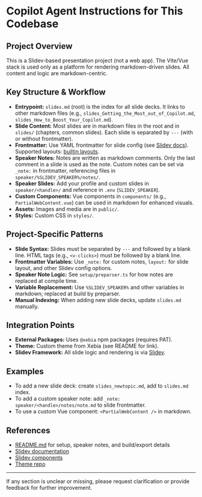 # Copilot Agent Instructions for This Codebase

## Project Overview

This is a Slidev-based presentation project (not a web app). The Vite/Vue stack is used only as a platform for rendering markdown-driven slides. All content and logic are markdown-centric.

## Key Structure & Workflow

- **Entrypoint:** `slides.md` (root) is the index for all slide decks. It links to other markdown files (e.g., `slides_Getting_the_Most_out_of_Copilot.md`, `slides_How_to_Boost_Your_Copilot.md`).
- **Slide Content:** Most slides are in markdown files in the root and in `slides/` (chapters, common slides). Each slide is separated by `---` (with or without frontmatter).
- **Frontmatter:** Use YAML frontmatter for slide config (see [Slidev docs](https://sli.dev/custom/#frontmatter)). Supported layouts: [builtin layouts](https://sli.dev/builtin/layouts).
- **Speaker Notes:** Notes are written as markdown comments. Only the last comment in a slide is used as the note. Custom notes can be set via `_note:` in frontmatter, referencing files in `speaker/%SLIDEV_SPEAKER%/notes/`.
- **Speaker Slides:** Add your profile and custom slides in `speaker/<handle>/` and reference in `.env` (`SLIDEV_SPEAKER`).
- **Custom Components:** Vue components in `components/` (e.g., `PartialWebContent.vue`) can be used in markdown for enhanced visuals.
- **Assets:** Images and media are in `public/`.
- **Styles:** Custom CSS in `styles/`.

## Project-Specific Patterns

- **Slide Syntax:** Slides must be separated by `---` and followed by a blank line. HTML tags (e.g., `<v-clicks>`) must be followed by a blank line.
- **Frontmatter Variables:** Use `_note:` for custom notes, `layout:` for slide layout, and other Slidev config options.
- **Speaker Note Logic:** See `setup/preparser.ts` for how notes are replaced at compile time.
- **Variable Replacement:** Use `%SLIDEV_SPEAKER%` and other variables in markdown; replaced at build by preparser.
- **Manual Indexing:** When adding new slide decks, update `slides.md` manually.

## Integration Points

- **External Packages:** Uses `@xebia` npm packages (requires PAT).
- **Theme:** Custom theme from Xebia (see README for link).
- **Slidev Framework:** All slide logic and rendering is via [Slidev](https://sli.dev/).

## Examples

- To add a new slide deck: create `slides_newtopic.md`, add to `slides.md` index.
- To add a custom speaker note: add `_note: speaker/<handle>/notes/note.md` to slide frontmatter.
- To use a custom Vue component: `<PartialWebContent />` in markdown.

## References

- [README.md](../README.md) for setup, speaker notes, and build/export details
- [Slidev documentation](https://sli.dev/guide/syntax)
- [Slidev components](https://sli.dev/builtin/components)
- [Theme repo](https://github.com/xebia/presentation-templates)

---

If any section is unclear or missing, please request clarification or provide feedback for further improvement.
